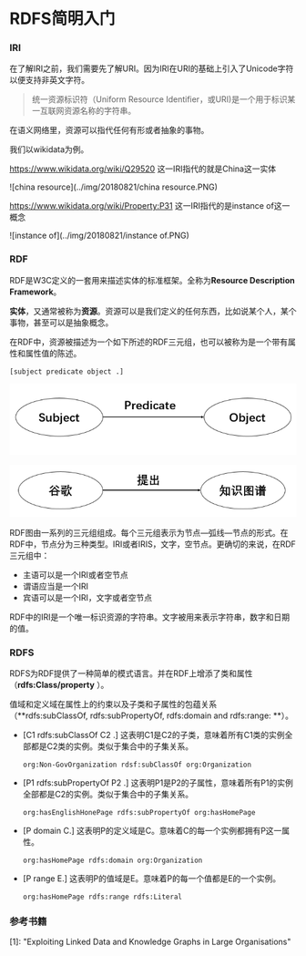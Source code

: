 # RDFS简明入门

### IRI

在了解IRI之前，我们需要先了解URI。因为IRI在URI的基础上引入了Unicode字符以便支持非英文字符。

> 统一资源标识符（Uniform Resource Identifier，或URI)是一个用于标识某一互联网资源名称的字符串。 

在语义网络里，资源可以指代任何有形或者抽象的事物。

我们以wikidata为例。

 https://www.wikidata.org/wiki/Q29520 这一IRI指代的就是China这一实体

![china resource](../img/20180821/china resource.PNG)



https://www.wikidata.org/wiki/Property:P31 这一IRI指代的是instance of这一概念

![instance of](../img/20180821/instance of.PNG)



### RDF

RDF是W3C定义的一套用来描述实体的标准框架。全称为**Resource Description Framework**。

**实体**，又通常被称为**资源**。资源可以是我们定义的任何东西，比如说某个人，某个事物，甚至可以是抽象概念。

在RDF中，资源被描述为一个如下所述的RDF三元组，也可以被称为是一个带有属性和属性值的陈述。

```
[subject predicate object .]
```

![spo](../img/20180821/spo.png)



![spo_example](../img/20180821/spo_example.png)

RDF图由一系列的三元组组成。每个三元组表示为节点—弧线—节点的形式。在RDF中，节点分为三种类型。IRI或者IRIS，文字，空节点。更确切的来说，在RDF三元组中：

+ 主语可以是一个IRI或者空节点
+ 谓语应当是一个IRI
+ 宾语可以是一个IRI，文字或者空节点

RDF中的IRI是一个唯一标识资源的字符串。文字被用来表示字符串，数字和日期的值。



### RDFS

RDFS为RDF提供了一种简单的模式语言。并在RDF上增添了类和属性（**rdfs:Class/property**  ）。  

值域和定义域在属性上的约束以及子类和子属性的包蕴关系 （**rdfs:subClassOf, rdfs:subPropertyOf, rdfs:domain and rdfs:range: **）。

+ [C1 rdfs:subClassOf C2 .] 这表明C1是C2的子类，意味着所有C1类的实例全部都是C2类的实例。类似于集合中的子集关系。

  ```
  org:Non-GovOrganization rdsf:subClassOf org:Organization
  ```

+ [P1 rdfs:subPropertyOf P2 .]  这表明P1是P2的子属性，意味着所有P1的实例全部都是C2的实例。类似于集合中的子集关系。

  ```
  org:hasEnglishHonePage rdfs:subPropertyOf org:hasHomePage
  ```

+ [P domain C.]   这表明P的定义域是C。意味着C的每一个实例都拥有P这一属性。

  ```
  org:hasHomePage rdfs:domain org:Organization
  ```

+ [P range E.]  这表明P的值域是E。意味着P的每一个值都是E的一个实例。

  ```
  org:hasHomePage rdfs:range rdfs:Literal
  ```






### 参考书籍

[1]: 	"Exploiting Linked Data and Knowledge Graphs in Large Organisations"



